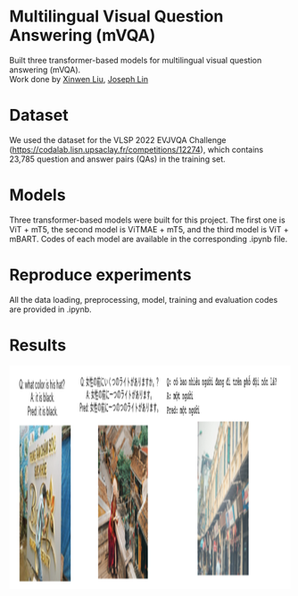 # Multilingual Visual Question Answering (mVQA)
Built three transformer-based models for multilingual visual question answering (mVQA). <br>
Work done by [Xinwen Liu](https://github.com/Xinwen-Liu-Wendy), [Joseph Lin](https://github.com/josephhlinn)

# Dataset
We used the dataset for the VLSP 2022 EVJVQA Challenge (https://codalab.lisn.upsaclay.fr/competitions/12274), which contains 23,785 question and answer pairs (QAs) in the training set.

# Models
Three transformer-based models were built for this project. The first one is ViT + mT5, the second model is ViTMAE + mT5, and the third model is ViT + mBART. Codes of each model are available in the corresponding .ipynb file. 

# Reproduce experiments
All the data loading, preprocessing, model, training and evaluation codes are provided in .ipynb.

# Results
<img src="./Prediction.png" alt="alt text" width="800" height="400">


